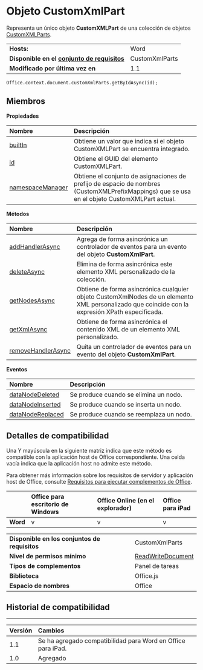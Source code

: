 
# <a name="customxmlpart-object"></a>Objeto CustomXmlPart
Representa un único objeto **CustomXMLPart** de una colección de objetos [CustomXMLParts](../../reference/shared/customxmlparts.customxmlparts.md).

|||
|:-----|:-----|
|**Hosts:**|Word|
|**Disponible en el [conjunto de requisitos](../../docs/overview/specify-office-hosts-and-api-requirements.md)**|CustomXmlParts|
|**Modificado por última vez en**|1.1|

```
Office.context.document.customXmlParts.getByIdAsync(id);
```


## <a name="members"></a>Miembros


**Propiedades**


|**Nombre**|**Descripción**|
|:-----|:-----|
|[builtIn](../../reference/shared/customxmlpart.builtin.md)|Obtiene un valor que indica si el objeto CustomXMLPart se encuentra integrado.|
|[id](../../reference/shared/customxmlpart.id.md)|Obtiene el GUID del elemento CustomXMLPart.|
|[namespaceManager](../../reference/shared/customxmlpart.namespacemanager.md)|Obtiene el conjunto de asignaciones de prefijo de espacio de nombres (CustomXMLPrefixMappings) que se usa en el objeto CustomXMLPart actual.|

**Métodos**


|**Nombre**|**Descripción**|
|:-----|:-----|
|[addHandlerAsync](../../reference/shared/customxmlpart.addhandlerasync.md)|Agrega de forma asincrónica un controlador de eventos para un evento del objeto **CustomXmlPart**.|
|[deleteAsync](../../reference/shared/customxmlpart.deleteasync.md)|Elimina de forma asincrónica este elemento XML personalizado de la colección.|
|[getNodesAsync](../../reference/shared/customxmlpart.getnodesasync.md)|Obtiene de forma asincrónica cualquier objeto CustomXmlNodes de un elemento XML personalizado que coincide con la expresión XPath especificada.|
|[getXmlAsync](../../reference/shared/customxmlpart.getxmlasync.md)|Obtiene de forma asincrónica el contenido XML de un elemento XML personalizado.|
|[removeHandlerAsync](../../reference/shared/customxmlpart.removehandlerasync.md)|Quita un controlador de eventos para un evento del objeto **CustomXmlPart**.|

**Eventos**


|**Nombre**|**Descripción**|
|:-----|:-----|
|[dataNodeDeleted](../../reference/shared/customxmlpart.datanodedeleted.event.md)|Se produce cuando se elimina un nodo.|
|[dataNodeInserted](../../reference/shared/customxmlpart.datanodeinserted.event.md)|Se produce cuando se inserta un nodo.|
|[dataNodeReplaced](../../reference/shared/customxmlpart.datanodereplaced.event.md)|Se produce cuando se reemplaza un nodo.|

## <a name="support-details"></a>Detalles de compatibilidad


Una Y mayúscula en la siguiente matriz indica que este método es compatible con la aplicación host de Office correspondiente. Una celda vacía indica que la aplicación host no admite este método.

Para obtener más información sobre los requisitos de servidor y aplicación host de Office, consulte [Requisitos para ejecutar complementos de Office](../../docs/overview/requirements-for-running-office-add-ins.md).


||**Office para escritorio de Windows**|**Office Online (en el explorador)**|**Office para iPad**|
|:-----|:-----|:-----|:-----|
|**Word**|v|v|v|

|||
|:-----|:-----|
|**Disponible en los conjuntos de requisitos**|CustomXmlParts|
|**Nivel de permisos mínimo**|[ReadWriteDocument](../../docs/develop/requesting-permissions-for-api-use-in-content-and-task-pane-add-ins.md)|
|**Tipos de complementos**|Panel de tareas|
|**Biblioteca**|Office.js|
|**Espacio de nombres**|Office|

## <a name="support-history"></a>Historial de compatibilidad



****


|**Versión**|**Cambios**|
|:-----|:-----|
|1.1|Se ha agregado compatibilidad para Word en Office para iPad.|
|1.0|Agregado|
